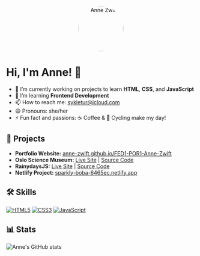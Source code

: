 <p align="center">
  <img src="https://avatars.githubusercontent.com/u/158537544?v=4&s=160" width="120" style="border-radius:50%;" alt="Anne Zwift"/>
</p>


# Hi, I'm Anne! 👋

- 🔭 I’m currently working on projects to learn **HTML**, **CSS**, and **JavaScript**
- 🌱 I’m learning **Frontend Development**
- 📫 How to reach me: sykletur@icloud.com
- 😄 Pronouns: she/her
- ⚡ Fun fact and passions: ☕ Coffee & 🚴 Cycling make my day!

## 🚀 Projects

- **Portfolio Website:** [anne-zwift.github.io/FED1-POR1-Anne-Zwift](https://anne-zwift.github.io/FED1-POR1-Anne-Zwift/)
- **Oslo Science Museum:** [Live Site](https://anne-zwift.github.io/Oslo-Science-Museum/) | [Source Code](https://github.com/Anne-Zwift/Oslo-Science-Museum)
- **RainydaysJS:** [Live Site](https://anne-zwift.github.io/RainydaysJS/) | [Source Code](https://github.com/Anne-Zwift/RainydaysJS)
- **Netlify Project:** [sparkly-boba-6465ec.netlify.app](https://sparkly-boba-6465ec.netlify.app/)

## 🛠️ Skills

[![HTML5](https://img.shields.io/badge/HTML5-E34F26?logo=html5&logoColor=white&style=flat)](#)
[![CSS3](https://img.shields.io/badge/CSS3-1572B6?logo=css3&logoColor=white&style=flat)](#)
[![JavaScript](https://img.shields.io/badge/JavaScript-F7DF1E?logo=javascript&logoColor=black&style=flat)](#)

## 📊 Stats

![Anne's GitHub stats](https://github-readme-stats.vercel.app/api?username=Anne-Zwift&show_icons=true)


<!---
Anne-Zwift/Anne-Zwift is a ✨ special ✨ repository because its `README.md` (this file) appears on your GitHub profile.
You can click the Preview link to take a look at your changes.
--->
